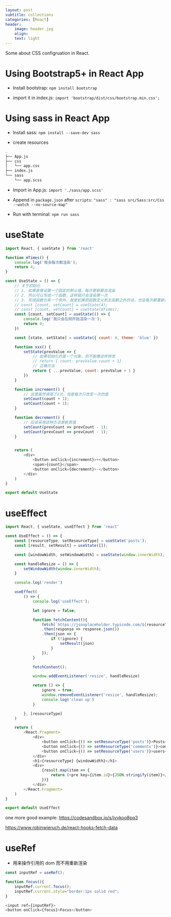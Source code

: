 ```yaml
---
layout: post
subtitle: collections
categories: [React]
header:
    image: header.jpg
    align:
    text: light
---
```


Some about CSS configruation in React.

# Using Bootstrap5+ in React App

* Install bootstrap: `npm install bootstrap`

* import it in index.js: `import 'bootstrap/dist/css/bootstrap.min.css';`

# Using sass in React App

* Install sass: `npm install --save-dev sass`

* create resources
```sh
.
├── App.js
├── css
│   └── app.css
├── index.js
└── sass
    └── app.scss
```

* Import in App.js: `import './sass/app.scss'`

* Append in `package.json` after `scripts`: `"sass" : "sass src/Sass:src/Css --watch --no-source-map"`

* Run with terminal: `npm run sass`

# useState
```javascript
import React, { useState } from 'react'

function mTimes() {
    console.log('我会每次都渲染');
    return 4;
}

const UseState = () => {
    // 关于初始化
    // 1. 如果直接设置一个固定的默认值，每次更新都会渲染
    // 2. 所以可以写成一个函数，这样就只会渲染第一次
    // 3. 写成函数也有一个例外，就是如果把函数定义到主函数之外的话，也会每次都重新渲染
    // const [count, setCount] = useState(4);
    // const [count, setCount] = useState(mTimes);
    const [count, setCount] = useState(() => {
        console.log('我只会在刚开始渲染一次');
        return 4;
    })

    const [state, setState] = useState({ count: 4, theme: 'blue' })

    function xxx() {
        setState(prevValue => {
            // 如果初始化的是一个对象，则不能像这样修改
            // return { count: prevValue.count + 1}
            // 正确方法
            return { ...prevValue, count: prevValue + 1 }
        })
    }

    function increment() {
        // 这里虽然调用了2次，但是每次只改变一次的值
        setCount(count + 1);
        setCount(count + 1);
    }

    function decrement() {
        // 应该采用这种方法更新其值
        setCount(prevCount => prevCount - 1);
        setCount(prevCount => prevCount - 1);
    }


    return (
        <div>
            <button onClick={increment}>+</button>
            <span>{count}</span>
            <button onClick={decrement}>-</button>
        </div>
    )
}

export default UseState

```

# useEffect
```javascript
import React, { useState, useEffect } from 'react'

const UseEffect = () => {
    const [resourceType, setResourceType] = useState('posts');
    const [result, setResult] = useState([]);

    const [windowWidth, setWindowWidth] = useState(window.innerWidth);

    const handleResize = () => {
        setWindowWidth(window.innerWidth);
    }

    console.log('render')

    useEffect(
        () => {
            console.log('useEffect');

            let ignore = false;

            function fetchContent(){
                fetch(`https://jsonplaceholder.typicode.com/${resourceType}`)
                .then(response => response.json())
                .then(json => {
                    if (!ignore) {
                        setResult(json)
                    }
                });
            }

            fetchContent();

            window.addEventListener('resize', handleResize)

            return () => {
                ignore = true;
                window.removeEventListener('resize', handleResize);
                console.log('clean up')
            }

        }, [resourceType]
    )

    return (
        <React.Fragment>
            <div>
                <button onClick={() => setResourceType('posts')}>Posts</button>
                <button onClick={() => setResourceType('comments')}>comments</button>
                <button onClick={() => setResourceType('users')}>users</button>
            </div>
            <h1>{resourceType} {windowWidth}</h1>
            <div>
                {result.map(item => {
                    return (<pre key={item.id}>{JSON.stringify(item)}</pre>)
                })}
            </div>
        </React.Fragment>
    )
}

export default UseEffect

```

one more good example: https://codesandbox.io/s/jvvkoo8pq3

https://www.robinwieruch.de/react-hooks-fetch-data

# useRef

* 用来操作引用的 dom 而不用重新渲染

```javascript
const inputRef = useRef();

function focus(){
    inputRef.current.focus();
    inputRef.current.style="border:1px solid red";
}

<input ref={inputRef}>
<button onClick={focus}>Focus</button>

```